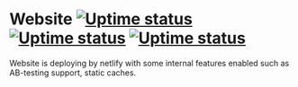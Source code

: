 # Website [![Uptime status][uptime-status-img]][uptime-status-link] [![Uptime status][uptime-7d-img]][uptime-status-link] [![Uptime status][uptime-30d-img]][uptime-status-link]

Website is deploying by netlify with some internal features enabled such as AB-testing support, static caches.


<!-- uptimerobot -->
[uptime-status-link]: https://status.kamontat.net
[uptime-status-img]: https://img.shields.io/uptimerobot/status/m782498097-1ad17a9a18c1ce4f09a4a295?style=flat-square
[uptime-7d-img]: https://img.shields.io/uptimerobot/ratio/7/m782498097-1ad17a9a18c1ce4f09a4a295?label=uptime-7d&style=flat-square
[uptime-30d-img]: https://img.shields.io/uptimerobot/ratio/m782498097-1ad17a9a18c1ce4f09a4a295?label=uptime-30d&style=flat-square
